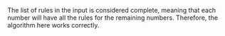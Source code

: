 The list of rules in the input is considered complete, meaning that each number will have all the rules for the remaining numbers. 
Therefore, the algorithm here works correctly.






